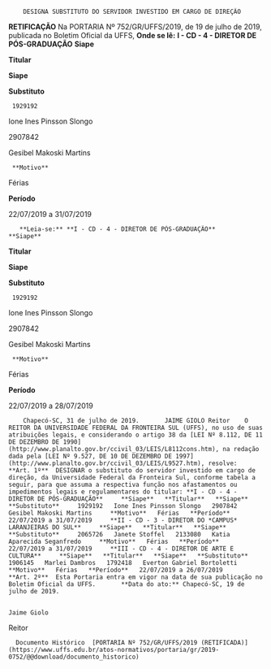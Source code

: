         DESIGNA SUBSTITUTO DO SERVIDOR INVESTIDO EM CARGO DE DIREÇÃO  

**RETIFICAÇÃO**   Na PORTARIA Nº 752/GR/UFFS/2019, de 19 de julho de 2019, publicada no Boletim Oficial da UFFS,   **Onde se lê:** **I - CD - 4 - DIRETOR DE PÓS-GRADUAÇÃO**      **Siape**

   **Titular**

   **Siape**

   **Substituto**

     1929192

   Ione Ines Pinsson Slongo

   2907842

   Gesibel Makoski Martins

     **Motivo**

   Férias

   **Período**

   22/07/2019 a 31/07/2019

       **Leia-se:** **I - CD - 4 - DIRETOR DE PÓS-GRADUAÇÃO**      **Siape**

   **Titular**

   **Siape**

   **Substituto**

     1929192

   Ione Ines Pinsson Slongo

   2907842

   Gesibel Makoski Martins

     **Motivo**

   Férias

   **Período**

   22/07/2019 a 28/07/2019

        Chapecó-SC, 31 de julho de 2019.       JAIME GIOLO Reitor    O REITOR DA UNIVERSIDADE FEDERAL DA FRONTEIRA SUL (UFFS), no uso de suas atribuições legais, e considerando o artigo 38 da [LEI Nº 8.112, DE 11 DE DEZEMBRO DE 1990](http://www.planalto.gov.br/ccivil_03/LEIS/L8112cons.htm), na redação dada pela [LEI Nº 9.527, DE 10 DE DEZEMBRO DE 1997](http://www.planalto.gov.br/ccivil_03/LEIS/L9527.htm), resolve:    **Art. 1º**  DESIGNAR o substituto do servidor investido em cargo de direção, da Universidade Federal da Fronteira Sul, conforme tabela a seguir, para que assuma a respectiva função nos afastamentos ou impedimentos legais e regulamentares do titular: **I - CD - 4 - DIRETOR DE PÓS-GRADUAÇÃO**     **Siape**   **Titular**   **Siape**   **Substituto**     1929192   Ione Ines Pinsson Slongo   2907842   Gesibel Makoski Martins     **Motivo**   Férias   **Período**   22/07/2019 a 31/07/2019     **II - CD - 3 - DIRETOR DO *CAMPUS*  LARANJEIRAS DO SUL**     **Siape**   **Titular**   **Siape**   **Substituto**     2065726   Janete Stoffel   2133080   Katia Aparecida Seganfredo     **Motivo**   Férias   **Período**   22/07/2019 a 31/07/2019     **III - CD - 4 - DIRETOR DE ARTE E CULTURA**     **Siape**   **Titular**   **Siape**   **Substituto**     1906145   Marlei Dambros   1792418   Everton Gabriel Bortoletti     **Motivo**   Férias   **Período**   22/07/2019 a 26/07/2019      **Art. 2º**  Esta Portaria entra em vigor na data de sua publicação no Boletim Oficial da UFFS.       **Data do ato:** Chapecó-SC, 19 de julho de 2019.   
 

    Jaime Giolo   
 Reitor 

      Documento Histórico  [PORTARIA Nº 752/GR/UFFS/2019 (RETIFICADA)](https://www.uffs.edu.br/atos-normativos/portaria/gr/2019-0752/@@download/documento_historico)     
      